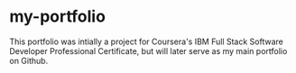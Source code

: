 # my-portfolio
This portfolio was intially a project for Coursera's IBM Full Stack Software Developer Professional Certificate, but will later serve as my main portfolio on Github.
